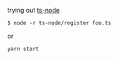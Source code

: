 trying out [ts-node](https://github.com/TypeStrong/ts-node)


```
$ node -r ts-node/register foo.ts
```

or

```
yarn start
```


